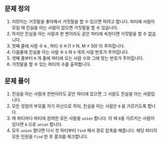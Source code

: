 ## 문제 정의

1. 지민이는 거짓말을 좋아해서 거짓말을 할 수 있으면 하려고 합니다. 파티에 사람이 모일 때 진실을 아는 사람이 없으면 거짓말을 할 수 있습니다.
2. 하지만 진실을 아는 사람과 한 번이라도 같은 파티에 속한다면 거짓말을 할 수 없습니다.
3. 첫째 줄에 사람 수 `N` , 파티 수 `M` (1 ≤ N, M ≤ 50) 이 주어집니다.
4. 다음줄에 진실을 아는 사람 수 `O` 와 `O` 개의 사람 번호가 주어집니다.
5. 셋째 줄부터 `M` 개 줄에 파티에 오는 사람 수와 그에 맞는 번호가 주어집니다.
6. 거짓말을 할 수 있는 파티의 수를 출력합니다.

## 문제 풀이

1. 진실을 아는 사람과 한번이라도 같은 파티에 있으면 그 사람도 진실을 아는 사람입니다.
2. 모든 정점의 부모를 자기 자신으로 하되, 진실을 아는 사람은 `0` 을 가르키도록 합니다.
3. 매 파티마다 파티에 참여한 모든 사람을 `union` 합니다. 이 때 `0`을 가르키는 사람이 있다면 `0` 으로 `union`  합니다.
4. 모두 `union` 했다면 다시 첫 파티부터 `find` 해서 경로 압축을 해줍니다. 해당 파티의 모든 인원을 `find` 한 후 결과를 체크합니다.
